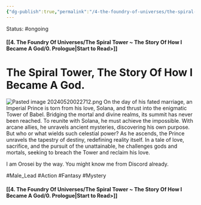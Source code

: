 ```yaml
---
{"dg-publish":true,"permalink":"/4-the-foundry-of-universes/the-spiral-tower-the-story-of-how-i-became-a-god/the-spiral-tower-the-story-of-how-i-became-a-god/","created":"2024-08-31T23:47:17.636-04:00","updated":"2024-05-20T02:58:29.006-04:00"}
---
```


Status: #ongoing
####  [[4. The Foundry Of Universes/The Spiral Tower ~ The Story Of How I Became A God/0. Prologue\|Start to Read>]]
# The Spiral Tower, The Story Of How I Became A God.
![Pasted image 20240520022712.png](/img/user/3.%20Black%20Holes/Files/Pasted%20image%2020240520022712.png)
On the day of his fated marriage, an Imperial Prince is torn from his love, Solana, and thrust into the enigmatic Tower of Babel. Bridging the mortal and divine realms, its summit has never been reached. To reunite with Solana, he must achieve the impossible. With arcane allies, he unravels ancient mysteries, discovering his own purpose. But who or what wields such celestial power? As he ascends, the Prince unravels the tapestry of destiny, redefining reality itself. In a tale of love, sacrifice, and the pursuit of the unattainable, he challenges gods and mortals, seeking to breach the Tower and reclaim his love.

I am Orosei by the way. You might know me from Discord already.

#Male_Lead #Action #Fantasy #Mystery

####  [[4. The Foundry Of Universes/The Spiral Tower ~ The Story Of How I Became A God/0. Prologue\|Start to Read>]]